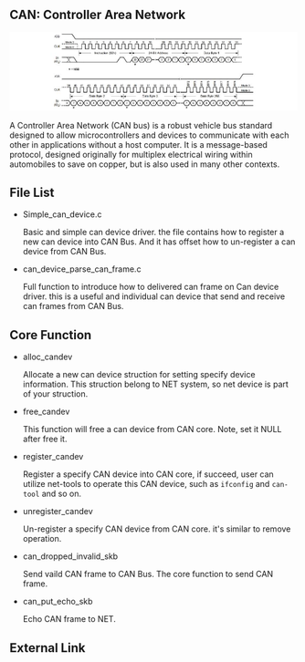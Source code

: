 CAN: Controller Area Network
------------------------------------------------------------

![can timing](https://github.com/EmulateSpace/PictureSet/blob/master/can/cantimg.jpeg)

A Controller Area Network (CAN bus) is a robust vehicle bus standard designed to allow 
microcontrollers and devices to communicate with each other in applications without a host 
computer. It is a message-based protocol, designed originally for multiplex electrical 
wiring within automobiles to save on copper, but is also used in many other contexts.

## File List

  * Simple_can_device.c

    Basic and simple can device driver. the file contains how to register a new can device
    into CAN Bus. And it has offset how to un-register a can device from CAN Bus.

  * can_device_parse_can_frame.c

    Full function to introduce how to delivered can frame on Can device driver. this is a
    useful and individual can device that send and receive can frames from CAN Bus.

## Core Function

  * alloc_candev

    Allocate a new can device struction for setting specify device information. This 
    struction belong to NET system, so net device is part of your struction.

  * free_candev

    This function will free a can device from CAN core. Note, set it NULL after free it.

  * register_candev

    Register a specify CAN device into CAN core, if succeed, user can utilize net-tools
    to operate this CAN device, such as `ifconfig` and `can-tool` and so on.

  * unregister_candev

    Un-register a specify CAN device from CAN core. it's similar to remove operation.

  * can_dropped_invalid_skb

    Send vaild CAN frame to CAN Bus. The core function to send CAN frame.

  * can_put_echo_skb

    Echo CAN frame to NET.

## External Link
